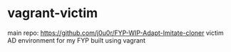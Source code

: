 # vagrant-victim
main repo: https://github.com/j0u0r/FYP-WIP-Adapt-Imitate-cloner
victim AD environment for my FYP built using vagrant
